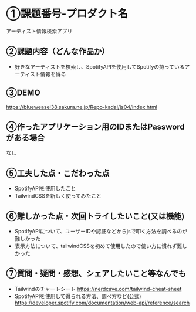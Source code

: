 # ①課題番号-プロダクト名

アーティスト情報検索アプリ

## ②課題内容（どんな作品か）

- 好きなアーティストを検索し、SpotifyAPIを使用してSpotifyの持っているアーティスト情報を得る

## ③DEMO

https://blueweasel38.sakura.ne.jp/Repo-kadai/js04/index.html

## ④作ったアプリケーション用のIDまたはPasswordがある場合

なし

## ⑤工夫した点・こだわった点

- SpotifyAPIを使用したこと
- TailwindCSSを新しく使ってみたこと

## ⑥難しかった点・次回トライしたいこと(又は機能)

- SpotifyAPIについて、ユーザーIDや認証などからjsで叩く方法を調べるのが難しかった
- 表示方法について、tailwindCSSを初めて使用したので使い方に慣れず難しかった

## ⑦質問・疑問・感想、シェアしたいこと等なんでも

- Tailwindのチャートシート
https://nerdcave.com/tailwind-cheat-sheet
- SpotifyAPIを使用して得られる方法、調べ方など(公式)
https://developer.spotify.com/documentation/web-api/reference/search